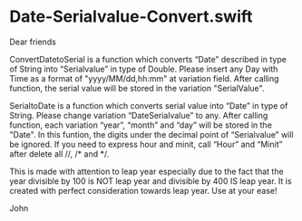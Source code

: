 # Date-Serialvalue-Convert.swift

Dear friends

ConvertDatetoSerial is a function which converts “Date” described in type of String into “Serialvalue” in type of Double. Please insert any Day with Time as a format of "yyyy/MM/dd,hh:mm" at variation field. After calling function, the serial value will be stored in the variation "SerialValue".

SerialtoDate is a function which converts serial value into “Date” in type of String. Please change variation “DateSerialvalue” to any. After calling function, each variation “year”, “month” and “day” will be stored in the "Date". In this funtion, the digits under the decimal point of “Serialvalue” will be ignored. If you need to express hour and minit, call “Hour” and “Minit” after delete all //, /* and */.

This is made with attention to leap year especially due to the fact that the year divisible by 100 is NOT leap year and divisible by 400 IS leap year. It is created with perfect consideration towards leap year. Use at your ease!

John
